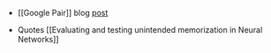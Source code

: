 - [[Google Pair]] blog [post](https://pair.withgoogle.com/explorables/private-and-fair/) 

- Quotes [[Evaluating and testing unintended memorization in Neural Networks]]